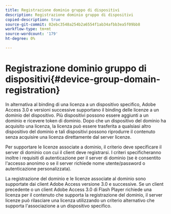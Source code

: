 ```yaml
---
title: Registrazione dominio gruppo di dispositivi
description: Registrazione dominio gruppo di dispositivi
copied-description: true
source-git-commit: 02ebc3548a254b2a6554f1ab34afbb3ea5f09bb8
workflow-type: tm+mt
source-wordcount: '179'
ht-degree: 0%

---
```


# Registrazione dominio gruppo di dispositivi{#device-group-domain-registration}

In alternativa al binding di una licenza a un dispositivo specifico, Adobe Access 3.0 e versioni successive supportano il binding delle licenze a un dominio del dispositivo. Più dispositivi possono essere aggiunti a un dominio e ricevere token di dominio. Dopo che un dispositivo del dominio ha acquisito una licenza, la licenza può essere trasferita a qualsiasi altro dispositivo del dominio e tali dispositivi possono riprodurre il contenuto senza acquisire una licenza direttamente dal server licenze.

Per supportare le licenze associate a dominio, il criterio deve specificare il server di dominio con cui il client deve registrarsi. I criteri specificheranno inoltre i requisiti di autenticazione per il server di dominio (se è consentito l&#39;accesso anonimo o se il server richiede nome utente/password o autenticazione personalizzata).

La registrazione del dominio e le licenze associate al dominio sono supportate dai client Adobe Access versione 3.0 e successive. Se un client precedente o un client Adobe Access 3.0 di Flash Player richiede una licenza per il contenuto che supporta la registrazione del dominio, il server licenze può rilasciare una licenza utilizzando un criterio alternativo che supporta l&#39;associazione a un dispositivo specifico.
